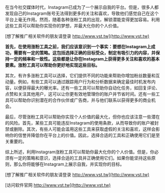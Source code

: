 在当今社交媒体时代，Instagram已成为了一个展示自我的平台。但是，很多人都发现自己的Instagram账号无法得到更多的关注和喜欢，导致他们感觉自己在这个平台上毫无作用。然而，随着各种涨粉工具的出现，解锁潜能变得更加容易。利用这些工具可以帮助你实现你的梦想，并最大化你的个人价值。

[想了解推广相关软件的朋友请登录 http://www.vst.tw](http://www.vst.tw)

**首先，在使用涨粉工具之前，我们应该意识到一个事实：要想在Instagram上成功，需要有一定的策略。这包括选择正确的目标受众，制定有吸引力的内容，并保持一定的频率和一致性。这些都是让你在Instagram上获得更多关注和喜欢的基本要素。涨粉工具可以帮助你更好地实现这些目标。**

其次，有许多涨粉工具可以选择，它们提供不同的功能来帮助你增加粉丝数量和互动量。例如，有些工具可以通过跟踪用户行为和分析数据来确定最佳时机发布内容，以便获得最大的曝光率。还有一些工具可以帮助你自动化任务，如回复评论、点赞和关注其他用户，这可以让你更有效地管理你的账户并节省时间。还有一些工具可以帮助你识别潜在的合作伙伴或广告商，并与他们联系以获得更多的商业机会。

最后，尽管涨粉工具可以帮助你实现个人价值的最大化，但你也应该注意一些潜在的风险。首先，某些工具可能违反Instagram的使用条款，从而导致你的账户被封禁或删除。其次，有些人可能会滥用这些工具来获取虚假的关注和喜欢，这样会影响你的信誉并降低你在平台上的价值。因此，选择合适的工具和正确使用它们是至关重要的。

综上所述，利用Instagram涨粉工具可以帮助你最大化你的个人价值。但是，你必须有一定的策略和意识，选择合适的工具并正确使用它们。如果你能坚持这些原则，那么你将能够在Instagram上展示自我，并实现你的目标。

[想了解推广相关软件的朋友请登录 http://www.vst.tw](http://www.vst.tw)


[访问软件官网 http://www.vst.tw](http://www.vst.tw)
